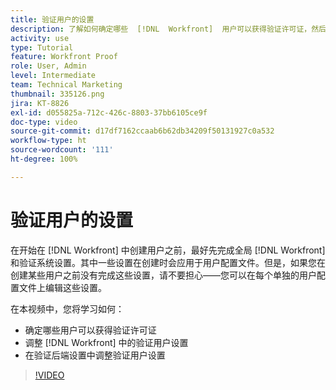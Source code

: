 ```yaml
---
title: 验证用户的设置
description: 了解如何确定哪些  [!DNL  Workfront]  用户可以获得验证许可证，然后调整  [!DNL Workfront]  和后端设置中的用户设置。
activity: use
type: Tutorial
feature: Workfront Proof
role: User, Admin
level: Intermediate
team: Technical Marketing
thumbnail: 335126.png
jira: KT-8826
exl-id: d055825a-712c-426c-8803-37bb6105ce9f
doc-type: video
source-git-commit: d17df7162ccaab6b62db34209f50131927c0a532
workflow-type: ht
source-wordcount: '111'
ht-degree: 100%

---
```


# 验证用户的设置

在开始在 [!DNL  Workfront] 中创建用户之前，最好先完成全局 [!DNL Workfront] 和验证系统设置。其中一些设置在创建时会应用于用户配置文件。但是，如果您在创建某些用户之前没有完成这些设置，请不要担心——您可以在每个单独的用户配置文件上编辑这些设置。


在本视频中，您将学习如何：

* 确定哪些用户可以获得验证许可证
* 调整 [!DNL  Workfront] 中的验证用户设置
* 在验证后端设置中调整验证用户设置

>[!VIDEO](https://video.tv.adobe.com/v/335126/?quality=12&learn=on&enablevpops)

<!--
Lean More URLs
-->
